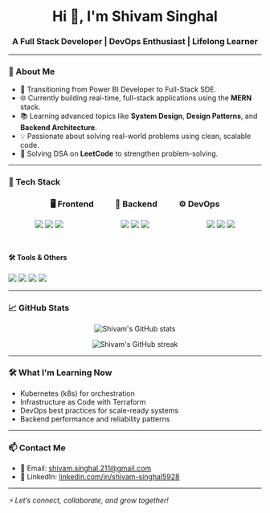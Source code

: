 <h1 align="center">Hi 👋, I'm Shivam Singhal</h1>
<h3 align="center">A Full Stack Developer | DevOps Enthusiast | Lifelong Learner</h3>

---

### 🚀 About Me

- 🎯 Transitioning from Power BI Developer to Full-Stack SDE.
- 🌐 Currently building real-time, full-stack applications using the **MERN** stack.
- 📚 Learning advanced topics like **System Design**, **Design Patterns**, and **Backend Architecture**.
- 💡 Passionate about solving real-world problems using clean, scalable code.
- 🧠 Solving DSA on **LeetCode** to strengthen problem-solving.

---

### 🚀 Tech Stack

<div align="center">
  <h3>🖥️ Frontend &nbsp;&nbsp;&nbsp;&nbsp;&nbsp;&nbsp;&nbsp;&nbsp;&nbsp; 🧠 Backend &nbsp;&nbsp;&nbsp;&nbsp;&nbsp;&nbsp;&nbsp;&nbsp;&nbsp; ⚙️ DevOps</h3>
</div>

<div align="center" style="display: flex; justify-content: center; gap: 40px;">
  
<!-- Frontend -->
<div>
  <img src="https://img.shields.io/badge/React-20232a?style=for-the-badge&logo=react&logoColor=61DAFB" />
  <img src="https://img.shields.io/badge/Redux-593D88?style=for-the-badge&logo=redux&logoColor=white" />
  <img src="https://img.shields.io/badge/TailwindCSS-06B6D4?style=for-the-badge&logo=tailwindcss&logoColor=white" />
</div>

<!-- Spacer -->
&nbsp;&nbsp;&nbsp;&nbsp;&nbsp;&nbsp;&nbsp;&nbsp;&nbsp;

<!-- Backend -->
<div>
  <img src="https://img.shields.io/badge/Node.js-339933?style=for-the-badge&logo=node.js&logoColor=white" />
  <img src="https://img.shields.io/badge/Express.js-000000?style=for-the-badge&logo=express&logoColor=white" />
  <img src="https://img.shields.io/badge/MongoDB-4EA94B?style=for-the-badge&logo=mongodb&logoColor=white" />
</div>

<!-- Spacer -->
&nbsp;&nbsp;&nbsp;&nbsp;&nbsp;&nbsp;&nbsp;&nbsp;&nbsp;

<!-- DevOps -->
<div>

  <img src="https://img.shields.io/badge/AWS-232F3E?style=for-the-badge&logo=amazonaws&logoColor=white" />
  <img src="https://img.shields.io/badge/Docker-2496ED?style=for-the-badge&logo=docker&logoColor=white" />
  <img src="https://img.shields.io/badge/Kubernetes-326CE5?style=for-the-badge&logo=kubernetes&logoColor=white" />

</div>

</div>

#### 🛠️ Tools & Others
<p>
  <img src="https://img.shields.io/badge/VS Code-007ACC?style=for-the-badge&logo=visualstudiocode&logoColor=white" />
  <img src="https://img.shields.io/badge/Postman-FF6C37?style=for-the-badge&logo=postman&logoColor=white" />
  <img src="https://img.shields.io/badge/Figma-F24E1E?style=for-the-badge&logo=figma&logoColor=white" />
  <img src="https://img.shields.io/badge/Git-F05032?style=for-the-badge&logo=git&logoColor=white" />
</p>

---

### 📈 GitHub Stats

<p align="center">
  <img src="https://github-readme-stats.vercel.app/api?username=shivam-droid&show_icons=true&theme=radical" alt="Shivam's GitHub stats" />
</p>
<p align="center">
  <img src="https://github-readme-streak-stats.herokuapp.com?user=shivam-droid&theme=radical&date_format=M%20j%5B%2C%20Y%5D" alt="Shivam's GitHub streak" />
</p>

---

### 🛠️ What I'm Learning Now

- Kubernetes (k8s) for orchestration  
- Infrastructure as Code with Terraform  
- DevOps best practices for scale-ready systems  
- Backend performance and reliability patterns

---

### 📫 Contact Me

- 📧 Email: [shivam.singhal.211@gmail.com](mailto:shivam.singhal.211@gmail.com)
- 💼 LinkedIn: [linkedin.com/in/shivam-singhal5928](https://www.linkedin.com/in/shivam-singhal5928/)

---

_⚡ Let’s connect, collaborate, and grow together!_
